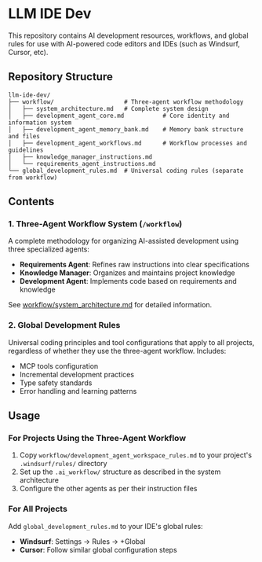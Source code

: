 # LLM IDE Dev

This repository contains AI development resources, workflows, and global rules for use with AI-powered code editors and IDEs (such as Windsurf, Cursor, etc).

## Repository Structure

```console
llm-ide-dev/
├── workflow/                    # Three-agent workflow methodology
│   ├── system_architecture.md   # Complete system design
│   ├── development_agent_core.md           # Core identity and information system
│   ├── development_agent_memory_bank.md    # Memory bank structure and files
│   ├── development_agent_workflows.md      # Workflow processes and guidelines
│   ├── knowledge_manager_instructions.md
│   └── requirements_agent_instructions.md
└── global_development_rules.md  # Universal coding rules (separate from workflow)
```

## Contents

### 1. Three-Agent Workflow System (`/workflow`)

A complete methodology for organizing AI-assisted development using three specialized agents:

- **Requirements Agent**: Refines raw instructions into clear specifications
- **Knowledge Manager**: Organizes and maintains project knowledge
- **Development Agent**: Implements code based on requirements and knowledge

See [workflow/system_architecture.md](./workflow/system_architecture.md) for detailed information.

### 2. Global Development Rules

Universal coding principles and tool configurations that apply to all projects, regardless of whether they use the three-agent workflow. Includes:

- MCP tools configuration
- Incremental development practices
- Type safety standards
- Error handling and learning patterns

## Usage

### For Projects Using the Three-Agent Workflow

1. Copy `workflow/development_agent_workspace_rules.md` to your project's `.windsurf/rules/` directory
2. Set up the `.ai_workflow/` structure as described in the system architecture
3. Configure the other agents as per their instruction files

### For All Projects

Add `global_development_rules.md` to your IDE's global rules:

- **Windsurf**: Settings → Rules → +Global
- **Cursor**: Follow similar global configuration steps
